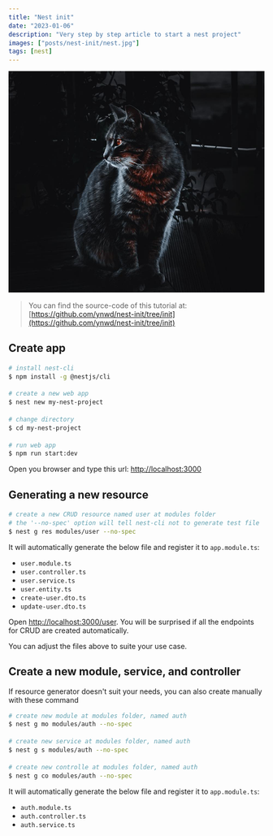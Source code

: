 ```yaml
---
title: "Nest init"
date: "2023-01-06"
description: "Very step by step article to start a nest project"
images: ["posts/nest-init/nest.jpg"]
tags: [nest]
---
```


![vagrant](nest.jpg)

> You can find the source-code of this tutorial at: [https://github.com/ynwd/nest-init/tree/init](https://github.com/ynwd/nest-init/tree/init)

## Create app
```bash
# install nest-cli
$ npm install -g @nestjs/cli

# create a new web app
$ nest new my-nest-project

# change directory
$ cd my-nest-project

# run web app
$ npm run start:dev
```

Open you browser and type this url: [http://localhost:3000](http://localhost:3000)

## Generating a new resource
```bash
# create a new CRUD resource named user at modules folder
# the '--no-spec' option will tell nest-cli not to generate test file
$ nest g res modules/user --no-spec
```


It will automatically generate the below file and register it to `app.module.ts`:
- `user.module.ts`
- `user.controller.ts`
- `user.service.ts`
- `user.entity.ts`
- `create-user.dto.ts`
- `update-user.dto.ts`

Open [http://localhost:3000/user](http://localhost:3000/user). You will be surprised if all the endpoints for CRUD are created automatically.

You can adjust the files above to suite your use case.

## Create a new module, service, and controller

If resource generator doesn't suit your needs, you can also create manually with these command

```bash
# create new module at modules folder, named auth
$ nest g mo modules/auth --no-spec

# create new service at modules folder, named auth
$ nest g s modules/auth --no-spec

# create new controlle at modules folder, named auth
$ nest g co modules/auth --no-spec
```

It will automatically generate the below file and register it to `app.module.ts`:
- `auth.module.ts`
- `auth.controller.ts`
- `auth.service.ts`

